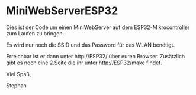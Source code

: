 # MiniWebServerESP32

Dies ist der Code um einen MiniWebServer auf dem ESP32-Mikrocontroller zum Laufen zu bringen.

Es wird nur noch die SSID und das Password für das WLAN benötigt.

Erreichbar ist er dann unter http://ESP32/ über euren Browser. Zusätzlich gibt es 
noch eine 2.Seite die ihr unter http://ESP32/make findet.

Viel Spaß,

Stephan
